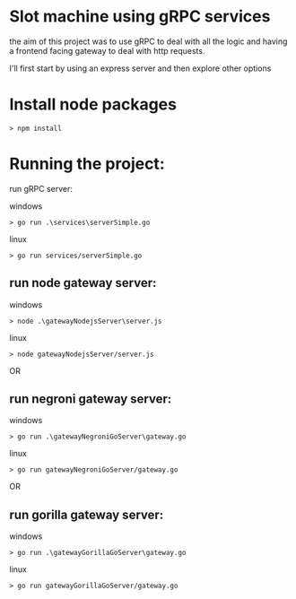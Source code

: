 # Slot machine using gRPC services

the aim of this project was to use gRPC to deal with all the logic and having a frontend facing gateway to deal with http requests.

I'll first start by using an express server and then explore other options

# Install node packages

    > npm install 

# Running the project:
run gRPC server:

windows

    > go run .\services\serverSimple.go 

linux

    > go run services/serverSimple.go 

## run node gateway server:
windows

    > node .\gatewayNodejsServer\server.js 

linux

    > node gatewayNodejsServer/server.js 

OR 

## run negroni gateway server:

windows

    > go run .\gatewayNegroniGoServer\gateway.go
    
linux

    > go run gatewayNegroniGoServer/gateway.go


OR 

## run gorilla gateway server:

windows

    > go run .\gatewayGorillaGoServer\gateway.go
    
linux

    > go run gatewayGorillaGoServer/gateway.go